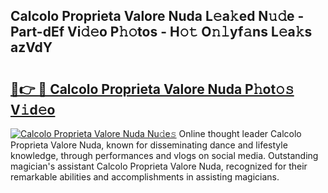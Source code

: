 ## Calcolo Proprieta Valore Nuda L𝚎a𝚔ed N𝚞𝚍e - Part-dEf Vi𝚍𝚎o P𝚑𝚘tos - H𝚘𝚝 O𝚗𝚕yf𝚊ns L𝚎a𝚔s azVdY

# <h2><a href="http://kf0c654.oniu.top/?m=Calcolo+Proprieta+Valore+Nuda">🔗👉 🔴 Calcolo Proprieta Valore Nuda P𝚑ot𝚘𝚜 V𝚒d𝚎o</a></h2>

[![Calcolo Proprieta Valore Nuda Nu𝚍e𝚜](https://i.imgur.com/0qMVB7G.gif)](http://kf0c654.oniu.top/?m=Calcolo+Proprieta+Valore+Nuda)
Online thought leader Calcolo Proprieta Valore Nuda, known for disseminating dance and lifestyle knowledge, through performances and vlogs on social media. Outstanding magician's assistant Calcolo Proprieta Valore Nuda, recognized for their remarkable abilities and accomplishments in assisting magicians.  
